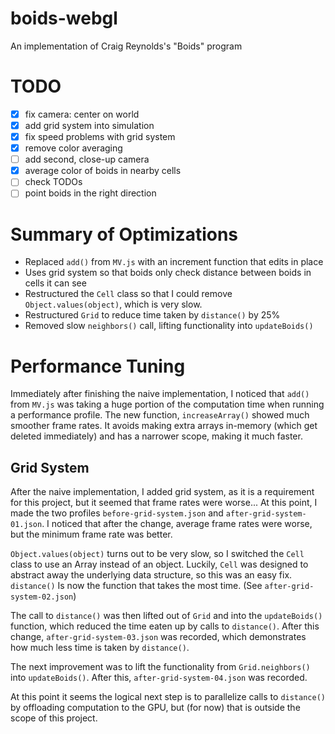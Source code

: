 # boids-webgl
An implementation of Craig Reynolds's "Boids" program

# TODO
- [x] fix camera: center on world
- [x] add grid system into simulation
- [x] fix speed problems with grid system
- [x] remove color averaging  
- [ ] add second, close-up camera
- [x] average color of boids in nearby cells
- [ ] check TODOs
- [ ] point boids in the right direction

# Summary of Optimizations
- Replaced `add()` from `MV.js` with an increment function that edits in place
- Uses grid system so that boids only check distance between boids in cells
  it can see
- Restructured the `Cell` class so that I could remove `Object.values(object)`,
  which is very slow.
- Restructured `Grid` to reduce time taken by `distance()` by 25%
- Removed slow `neighbors()` call, lifting functionality into `updateBoids()`
  
# Performance Tuning
Immediately after finishing the naive implementation, I noticed that `add()` 
from `MV.js` was taking a huge portion of the computation time when running 
a performance profile. The new function, `increaseArray()` showed much smoother 
frame rates. It avoids making extra arrays in-memory (which get deleted 
immediately) and has a narrower scope, making it much faster.
  
## Grid System
After the naive implementation, I added grid system, as it is a requirement for
this project, but it seemed that frame rates were worse... At this point, I made
the two profiles `before-grid-system.json` and `after-grid-system-01.json`. I 
noticed that after the change, average frame rates were worse, but the minimum 
frame rate was better.

`Object.values(object)` turns out to be very slow, so I switched the `Cell`
class to use an Array instead of an object. Luckily, `Cell` was designed to
abstract away the underlying data structure, so this was an easy fix.
`distance()` Is now the function that takes the most time. (See 
`after-grid-system-02.json`)

The call to `distance()` was then lifted out of `Grid` and into the
`updateBoids()` function, which reduced the time eaten up by calls to
`distance()`. After this change, `after-grid-system-03.json` was recorded,
which demonstrates how much less time is taken by `distance()`. 

The next improvement was to lift the functionality from `Grid.neighbors()` into 
`updateBoids()`. After this, `after-grid-system-04.json` was recorded.

At this point it seems the logical next step is to parallelize calls to 
`distance()` by offloading computation to the GPU, but (for now) that is
outside the scope of this project.
